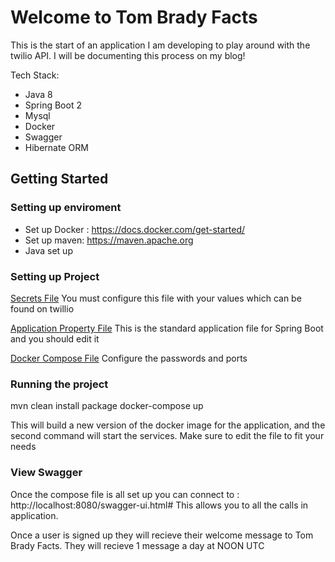 # Welcome to Tom Brady Facts
This is the start of an application I am developing to play around with the twilio API. I will be documenting this process on my blog! 

Tech Stack:

- Java 8
- Spring Boot 2
- Mysql 
- Docker
- Swagger
- Hibernate ORM

## Getting Started

### Setting up enviroment

- Set up Docker : https://docs.docker.com/get-started/
- Set up maven: https://maven.apache.org
- Java set up 

### Setting up Project

[Secrets File](src/main/resource/secrets.properties)
You must configure this file with your values which can be found on twillio

[Application Property File](src/main/resource/application.properties)
This is the standard application file for Spring Boot and you should edit it

[Docker Compose File](src/main/resource/docker-compose.yml)
Configure the passwords and ports

### Running the project 
mvn clean install package 
docker-compose up 

This will build a new version of the docker image for the application, and the second command will start the services.
Make sure to edit the file to fit your needs

### View Swagger
Once the compose file is all set up you can connect to : http://localhost:8080/swagger-ui.html#
This allows you to all the calls in application. 

Once a user is signed up they will recieve their welcome message to Tom Brady Facts. They will recieve 1 message a day at NOON UTC
